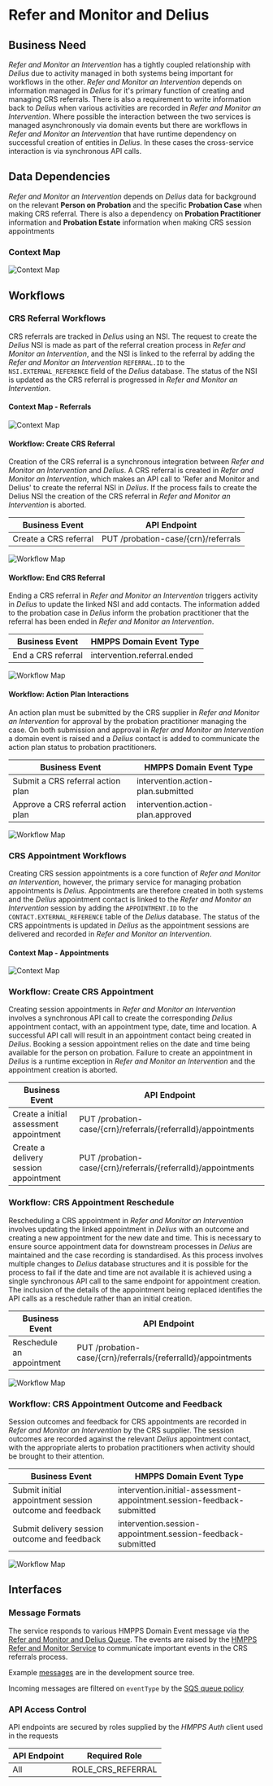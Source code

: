 # Refer and Monitor and Delius

## Business Need

_Refer and Monitor an Intervention_ has a tightly coupled relationship with _Delius_ due to activity managed in both systems being important for workflows in the other. _Refer and Monitor an Intervention_ depends on information managed in _Delius_ for it's primary function of creating and managing CRS referrals. There is also a requirement to write information back to _Delius_ when various activities are recorded in _Refer and Monitor an Intervention_. Where possible the interaction between the two services is managed asynchronously via domain events but there are workflows in _Refer and Monitor an Intervention_ that have runtime dependency on successful creation of entities in _Delius_. In these cases the cross-service interaction is via synchronous API calls.

## Data Dependencies

_Refer and Monitor an Intervention_ depends on _Delius_ data for background on the relevant **Person on Probation** and the specific **Probation Case** when making CRS referral. There is also a dependency on **Probation Practitioner** information and **Probation Estate** information when making CRS session appointments

### Context Map

![Context Map](./img/randm-and-delius-dependencies-context-map.svg)

## Workflows

### CRS Referral Workflows

CRS referrals are tracked in _Delius_ using an NSI. The request to create the _Delius_ NSI is made as part of the referral creation process in _Refer and Monitor an Intervention_, and the NSI is linked to the referral by adding the _Refer and Monitor an Intervention_ `REFERRAL.ID` to the `NSI.EXTERNAL_REFERENCE` field of the _Delius_ database. The status of the NSI is updated as the CRS referral is progressed in _Refer and Monitor an Intervention_.

#### Context Map - Referrals

![Context Map](./img/randm-and-delius-referral-context-map.svg)

#### Workflow: Create CRS Referral

Creation of the CRS referral is a synchronous integration between _Refer and Monitor an Intervention_ and _Delius_. A CRS referral is created in _Refer and Monitor an Intervention_, which makes an API call to 'Refer and Monitor and Delius' to create the referral NSI in _Delius_. If the process fails to create the Delius NSI the creation of the CRS referral in _Refer and Monitor an Intervention_ is aborted.

| Business Event        | API Endpoint                        |
|-----------------------|-------------------------------------|
| Create a CRS referral | PUT /probation-case/{crn}/referrals |

![Workflow Map](./img/randm-and-delius-workflow-create-crs-referral.svg)

#### Workflow: End CRS Referral

Ending a CRS referral in _Refer and Monitor an Intervention_ triggers activity in _Delius_ to update the linked NSI and add contacts. The information added to the probation case in _Delius_ inform the probation practitioner that the referral has been ended in _Refer and Monitor an Intervention_.

| Business Event     | HMPPS Domain Event Type     |
|--------------------|-----------------------------|
| End a CRS referral | intervention.referral.ended |

![Workflow Map](./img/randm-and-delius-workflow-end-crs-referral.svg)

#### Workflow: Action Plan Interactions

An action plan must be submitted by the CRS supplier in _Refer and Monitor an Intervention_ for approval by the probation practitioner managing the case. On both submission and approval in _Refer and Monitor an Intervention_ a domain event is raised and a _Delius_ contact is added to communicate the action plan status to probation practitioners.

| Business Event                     | HMPPS Domain Event Type            |
|------------------------------------|------------------------------------|
| Submit a CRS referral action plan  | intervention.action-plan.submitted |
| Approve a CRS referral action plan | intervention.action-plan.approved  |

![Workflow Map](./img/randm-and-delius-workflow-action-plan.svg)

### CRS Appointment Workflows

Creating CRS session appointments is a core function of _Refer and Monitor an Intervention_, however, the primary service for managing probation appointments is _Delius_. Appointments are therefore created in both systems and the _Delius_ appointment contact is linked to the _Refer and Monitor an Intervention_ session by adding the `APPOINTMENT.ID` to the `CONTACT.EXTERNAL_REFERENCE` table of the _Delius_ database. The status of the CRS appointments is updated in _Delius_ as the appointment sessions are delivered and recorded in _Refer and Monitor an Intervention_.

#### Context Map - Appointments

![Context Map](./img/randm-and-delius-appointment-context-map.svg)

### Workflow: Create CRS Appointment

Creating session appointments in _Refer and Monitor an Intervention_ involves a synchronous API call to create the corresponding _Delius_ appointment contact, with an appointment type, date, time and location. A successful API call will result in an appointment contact being created in _Delius_. Booking a session appointment relies on the date and time being available for the person on probation. Failure to create an appointment in _Delius_ is a runtime exception in _Refer and Monitor an Intervention_ and the appointment creation is aborted.

| Business Event                          | API Endpoint                                                  |
|-----------------------------------------|---------------------------------------------------------------|
| Create a initial assessment appointment | PUT /probation-case/{crn}/referrals/{referralId}/appointments |
| Create a delivery session appointment   | PUT /probation-case/{crn}/referrals/{referralId}/appointments |

### Workflow: CRS Appointment Reschedule

Rescheduling a CRS appointment in _Refer and Monitor an Intervention_ involves updating the linked appointment in _Delius_ with an outcome and creating a new appointment for the new date and time. This is necessary to ensure source appointment data for downstream processes in _Delius_ are maintained and the case recording is standardised. As this process involves multiple changes to _Delius_ database structures and it is possible for the process to fail if the date and time are not available it is achieved using a single synchronous API call to the same endpoint for appointment creation. The inclusion of the details of the appointment being replaced identifies the API calls as a reschedule rather than an initial creation.

| Business Event            | API Endpoint                                                  |
|---------------------------|---------------------------------------------------------------|
| Reschedule an appointment | PUT /probation-case/{crn}/referrals/{referralId}/appointments |

![Workflow Map](./img/randm-and-delius-workflow-appointment-reschedule.svg)

### Workflow: CRS Appointment Outcome and Feedback

Session outcomes and feedback for CRS appointments are recorded in _Refer and Monitor an Intervention_ by the CRS supplier. The session outcomes are recorded against the relevant _Delius_ appointment contact, with the appropriate alerts to probation practitioners when activity should be brought to their attention.

| Business Event                                          | HMPPS Domain Event Type                                                |
|---------------------------------------------------------|------------------------------------------------------------------------|
| Submit initial appointment session outcome and feedback | intervention.initial-assessment-appointment.session-feedback-submitted |
| Submit delivery session outcome and feedback            | intervention.session-appointment.session-feedback-submitted            |

![Workflow Map](./img/randm-and-delius-workflow-appointment-feedback.svg)

## Interfaces

### Message Formats

The service responds to various HMPPS Domain Event message via the
[Refer and Monitor and Delius Queue](https://github.com/ministryofjustice/cloud-platform-environments/blob/main/namespaces/live.cloud-platform.service.justice.gov.uk/hmpps-probation-integration-services-prod/resources/refer-and-monitor-and-delius-queue.tf).
The events are raised by the [HMPPS Refer and Monitor Service](https://github.com/ministryofjustice/hmpps-interventions-service) to communicate important events in the CRS referrals process.

Example [messages](./src/dev/resources/messages/) are in the development source tree.

Incoming messages are filtered on `eventType` by the [SQS queue policy](https://github.com/ministryofjustice/cloud-platform-environments/blob/114fda2e35b6a6c8ee08c3a54317154dcde2c336/namespaces/live.cloud-platform.service.justice.gov.uk/hmpps-probation-integration-services-prod/resources/refer-and-monitor-and-delius-queue.tf#L6-L12)

### API Access Control

API endpoints are secured by roles supplied by the _HMPPS Auth_ client used in the requests

| API Endpoint | Required Role       |
|--------------|---------------------|
| All          | ROLE\_CRS\_REFERRAL |
